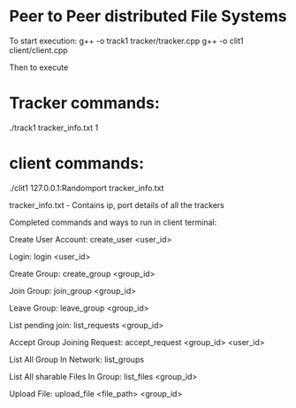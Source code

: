 # Peer to Peer distributed File Systems
To start execution:
g++ -o track1 tracker/tracker.cpp
g++ -o clit1 client/client.cpp

Then to execute
# Tracker commands:
./track1 tracker_info.txt 1

# client commands:
./clit1 127.0.0.1:Randomport tracker_info.txt

tracker_info.txt - Contains ip, port details of all the trackers

Completed commands and ways to run in client terminal:

Create User Account: create_user <user_id> <passwd>

Login: login <user_id> <passwd>

Create Group: create_group <group_id>

Join Group: join_group <group_id>

Leave Group: leave_group <group_id>

List pending join: list_requests <group_id>

Accept Group Joining Request: accept_request <group_id> <user_id>

List All Group In Network: list_groups

List All sharable Files In Group: list_files <group_id>

Upload File: upload_file <file_path> <group_id>
